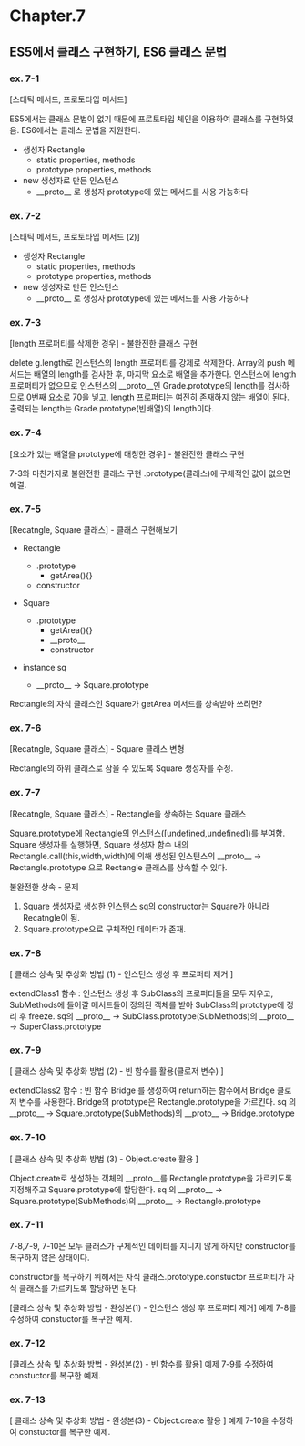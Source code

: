 # Chapter.7

## ES5에서 클래스 구현하기, ES6 클래스 문법

### ex. 7-1

[스태틱 메서드, 프로토타입 메서드]

ES5에서는 클래스 문법이 없기 때문에 프로토타입 체인을 이용하여 클래스를 구현하였음.
ES6에서는 클래스 문법을 지원한다.

- 생성자 Rectangle
  - static properties, methods
  - prototype properties, methods
- new 생성자로 만든 인스턴스
  - \_\_proto\_\_ 로 생성자 prototype에 있는 메서드를 사용 가능하다

### ex. 7-2

[스태틱 메서드, 프로토타입 메서드 (2)]

- 생성자 Rectangle
  - static properties, methods
  - prototype properties, methods
- new 생성자로 만든 인스턴스
  - \_\_proto\_\_ 로 생성자 prototype에 있는 메서드를 사용 가능하다

### ex. 7-3

[length 프로퍼티를 삭제한 경우] - 불완전한 클래스 구현

delete g.length로 인스턴스의 length 프로퍼티를 강제로 삭제한다.
Array의 push 메서드는 배열의 length를 검사한 후, 마지막 요소로 배열을 추가한다.
인스턴스에 length 프로퍼티가 없으므로 인스턴스의 \_\_proto\_\_인 Grade.prototype의 length를 검사하므로
0번째 요소로 70을 넣고, length 프로퍼티는 여전히 존재하지 않는 배열이 된다.
출력되는 length는 Grade.prototype(빈배열)의 length이다.

### ex. 7-4

[요소가 있는 배열을 prototype에 매칭한 경우] - 불완전한 클래스 구현

7-3와 마찬가지로 불완전한 클래스 구현
.prototype(클래스)에 구체적인 값이 없으면 해결.

### ex. 7-5

[Recatngle, Square 클래스] - 클래스 구현해보기

- Rectangle

  - .prototype
    - getArea(){}
  - constructor

- Square

  - .prototype
    - getArea(){}
    - \_\_proto\_\_
    - constructor

- instance sq
  - \_\_proto\_\_ -> Square.prototype

Rectangle의 자식 클래스인 Square가 getArea 메서드를 상속받아 쓰려면?

### ex. 7-6

[Recatngle, Square 클래스] - Square 클래스 변형

Rectangle의 하위 클래스로 삼을 수 있도록 Square 생성자를 수정.

### ex. 7-7

[Recatngle, Square 클래스] - Rectangle을 상속하는 Square 클래스

Square.prototype에 Rectangle의 인스턴스([undefined,undefined])를 부여함.
Square 생성자를 실행하면, Square 생성자 함수 내의 Rectangle.call(this,width,width)에 의해
생성된 인스턴스의 \_\_proto\_\_ -> Rectangle.prototype 으로 Rectangle 클래스를 상속할 수 있다.

불완전한 상속 - 문제

1. Square 생성자로 생성한 인스턴스 sq의 constructor는 Square가 아니라 Recatngle이 됨.
2. Square.prototype으로 구체적인 데이터가 존재.

### ex. 7-8

[ 클래스 상속 및 추상화 방법 (1) - 인스턴스 생성 후 프로퍼티 제거 ]

extendClass1 함수 :
인스턴스 생성 후 SubClass의 프로퍼티들을 모두 지우고,
SubMethods에 들어갈 메서드들이 정의된 객체를 받아 SubClass의 prototype에 정리 후 freeze.
sq의 \_\_proto\_\_ -> SubClass.prototype(SubMethods)의 \_\_proto\_\_ -> SuperClass.prototype

### ex. 7-9

[ 클래스 상속 및 추상화 방법 (2) - 빈 함수를 활용(클로저 변수) ]

extendClass2 함수 :
빈 함수 Bridge 를 생성하여 return하는 함수에서 Bridge 클로저 변수를 사용한다.
Bridge의 prototype은 Rectangle.prototype을 가르킨다.
sq 의 \_\_proto\_\_ -> Square.prototype(SubMethods)의 \_\_proto\_\_ -> Bridge.prototype

### ex. 7-10

[ 클래스 상속 및 추상화 방법 (3) - Object.create 활용 ]

Object.create로 생성하는 객체의 \_\_proto\_\_를 Rectangle.prototype을 가르키도록 지정해주고
Square.prototype에 할당한다.
sq 의 \_\_proto\_\_ -> Square.prototype(SubMethods)의 \_\_proto\_\_ -> Rectangle.prototype

### ex. 7-11

7-8,7-9, 7-10은 모두 클래스가 구체적인 데이터를 지니지 않게 하지만 constructor를 복구하지 않은 상태이다.

constructor를 복구하기 위해서는 자식 클래스.prototype.constuctor 프로퍼티가 자식 클래스를 가르키도록 할당하면 된다.

[클래스 상속 및 추상화 방법 - 완성본(1) - 인스턴스 생성 후 프로퍼티 제거]
예제 7-8를 수정하여 constuctor를 복구한 예제.

### ex. 7-12

[클래스 상속 및 추상화 방법 - 완성본(2) - 빈 함수를 활용]
예제 7-9를 수정하여 constuctor를 복구한 예제.

### ex. 7-13

[ 클래스 상속 및 추상화 방법 - 완성본(3) - Object.create 활용 ]
예제 7-10을 수정하여 constuctor를 복구한 예제.
